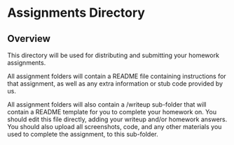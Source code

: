 # Assignments Directory
## Overview
This directory will be used for distributing and submitting your homework assignments.

All assignment folders will contain a README file containing instructions for that assignment, as well as any extra information or stub code provided by us.

All assignment folders will also contain a /writeup sub-folder that will contain a README template for you to complete your homework on. You should edit this file directly, adding your writeup and/or homework answers. You should also upload all screenshots, code, and any other materials you used to complete the assignment, to this sub-folder.